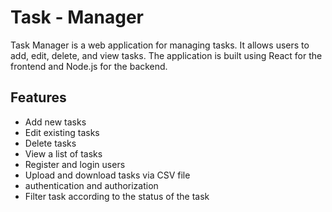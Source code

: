# Task - Manager 

Task Manager is a web application for managing tasks. It allows users to add, edit, delete, and view tasks. The application is built using React for the frontend and Node.js for the backend.

## Features

- Add new tasks
- Edit existing tasks
- Delete tasks
- View a list of tasks
- Register and login users
- Upload and download tasks via CSV file
- authentication and authorization
- Filter task according to the status of the task 

